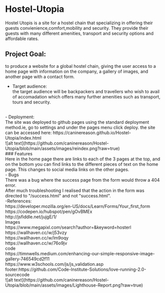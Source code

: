# Hostel-Utopia
Hostel Utopis is a site for a hostel chain that specializing in offering their guests convienience,comfort,mobility and security. They provide their guests with many different amenities, transport and security options and affordable rates.
## Project Goal:  <br> 
to produce a website for a global hostel chain, giving the user access to a home page with information on the company, a gallery of images, and another page
with a contact form.
 <br> 

- Target audience: <br> 
the target audience will be backpackers and travellers who wish to avail of accomadation which offers many further amenities such as transport, tours and security.
 <br> 
- Deployment: <br> 
The site was deployed to github pages using the standard deployment method.ie, go to settings and under the pages menu click deploy.
the site can be accessed here: https://caninereason.github.io/Hostel-Utopia/index.html
 <br> 
 ![alt text](https://github.com/caninereason/Hostel-Utopia/blob/main/assets/images/reindex.png?raw=true)
 <br> 
### Features<br> 
Here in the home page there are links to each of the 3 pages at the top, and on the bottom you can find links to the different pieces of text on the home page. This changes to social media links on the other pages. <br> 
- Bugs<br> 
There was a bug where the success page from the form would throw a 404 error. <br>  After much troubleshooting I realised that the action in the form was directed to "/success.html" and not "success.html".
 <br> 
-References: <br> 
https://developer.mozilla.org/en-US/docs/Learn/Forms/Your_first_form <br> 
https://codepen.io/hubspot/pen/gOvBMEx <br> 
http://jsfiddle.net/jujgE/1/ <br> 
Images <br> 
https://www.megapixl.com/search?author=&keyword=hosterl <br> 
https://wallhaven.cc/w/j53vzy <br> 
https://wallhaven.cc/w/lm9oqy <br> 
https://wallhaven.cc/w/76o9jv <br> 
code <br> 
https://timnwells.medium.com/enhancing-our-simple-responsive-image-gallery-746549cd2f11 <br> 
https://www.w3schools.com/js/js_validation.asp <br> 
footer:https://github.com/Code-Institute-Solutions/love-running-2.0-sourcecode
<br>
![alt text](https://github.com/caninereason/Hostel-Utopia/blob/main/assets/images/Lighthouse-Report.png?raw=true)